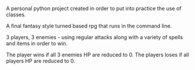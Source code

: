A personal python project created in order to put into practice the use of classes.

A final fantasy style turned based rpg that runs in the command line.

3 players, 3 enemies - using regular attacks along with a variety of spells and items in order to win.

The player wins if all 3 enemies HP are reduced to 0. The players loses if all players HP are reduced to 0.
